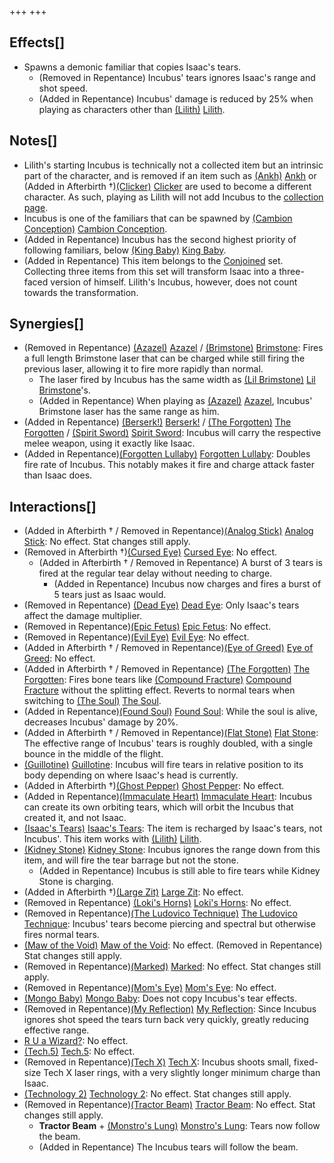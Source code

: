 +++
+++

Effects[]
---------


* Spawns a demonic familiar that copies Isaac's tears.
	+ (Removed in Repentance) Incubus' tears ignores Isaac's range and shot speed.
	+ (Added in Repentance) Incubus' damage is reduced by 25% when playing as characters other than  [(Lilith)](/wiki/Lilith "Lilith") [Lilith](/wiki/Lilith "Lilith").


Notes[]
-------


* Lilith's starting Incubus is technically not a collected item but an intrinsic part of the character, and is removed if an item such as [(Ankh)](/wiki/Ankh "Ankh") [Ankh](/wiki/Ankh "Ankh") or (Added in Afterbirth †)[(Clicker)](/wiki/Clicker "Clicker") [Clicker](/wiki/Clicker "Clicker") are used to become a different character. As such, playing as Lilith will not add Incubus to the [collection page](/wiki/Collection_page "Collection page").
* Incubus is one of the familiars that can be spawned by [(Cambion Conception)](/wiki/Cambion_Conception "Cambion Conception") [Cambion Conception](/wiki/Cambion_Conception "Cambion Conception").
* (Added in Repentance) Incubus has the second highest priority of following familiars, below [(King Baby)](/wiki/King_Baby "King Baby") [King Baby](/wiki/King_Baby "King Baby").
* (Added in Repentance) This item belongs to the [Conjoined](/wiki/Conjoined "Conjoined") set. Collecting three items from this set will transform Isaac into a three-faced version of himself. Lilith's Incubus, however, does not count towards the transformation.


Synergies[]
-----------


* (Removed in Repentance)  [(Azazel)](/wiki/Azazel "Azazel") [Azazel](/wiki/Azazel "Azazel") / [(Brimstone)](/wiki/Brimstone "Brimstone") [Brimstone](/wiki/Brimstone "Brimstone"): Fires a full length Brimstone laser that can be charged while still firing the previous laser, allowing it to fire more rapidly than normal.
	+ The laser fired by Incubus has the same width as [(Lil Brimstone)](/wiki/Lil_Brimstone "Lil Brimstone") [Lil Brimstone](/wiki/Lil_Brimstone "Lil Brimstone")'s.
	+ (Added in Repentance) When playing as  [(Azazel)](/wiki/Azazel "Azazel") [Azazel](/wiki/Azazel "Azazel"), Incubus' Brimstone laser has the same range as him.
* (Added in Repentance) [(Berserk!)](/wiki/Berserk! "Berserk!") [Berserk!](/wiki/Berserk! "Berserk!") /  [(The Forgotten)](/wiki/The_Forgotten "The Forgotten") [The Forgotten](/wiki/The_Forgotten "The Forgotten") / [(Spirit Sword)](/wiki/Spirit_Sword "Spirit Sword") [Spirit Sword](/wiki/Spirit_Sword "Spirit Sword"): Incubus will carry the respective melee weapon, using it exactly like Isaac.
* (Added in Repentance)[(Forgotten Lullaby)](/wiki/Forgotten_Lullaby "Forgotten Lullaby") [Forgotten Lullaby](/wiki/Forgotten_Lullaby "Forgotten Lullaby"): Doubles fire rate of Incubus. This notably makes it fire and charge attack faster than Isaac does.


Interactions[]
--------------


* (Added in Afterbirth † / Removed in Repentance)[(Analog Stick)](/wiki/Analog_Stick "Analog Stick") [Analog Stick](/wiki/Analog_Stick "Analog Stick"): No effect. Stat changes still apply.
* (Removed in Afterbirth †)[(Cursed Eye)](/wiki/Cursed_Eye "Cursed Eye") [Cursed Eye](/wiki/Cursed_Eye "Cursed Eye"): No effect.
	+ (Added in Afterbirth † / Removed in Repentance) A burst of 3 tears is fired at the regular tear delay without needing to charge.
		- (Added in Repentance) Incubus now charges and fires a burst of 5 tears just as Isaac would.
* (Removed in Repentance) [(Dead Eye)](/wiki/Dead_Eye "Dead Eye") [Dead Eye](/wiki/Dead_Eye "Dead Eye"): Only Isaac's tears affect the damage multiplier.
* (Removed in Repentance)[(Epic Fetus)](/wiki/Epic_Fetus "Epic Fetus") [Epic Fetus](/wiki/Epic_Fetus "Epic Fetus"): No effect.
* (Removed in Repentance)[(Evil Eye)](/wiki/Evil_Eye "Evil Eye") [Evil Eye](/wiki/Evil_Eye "Evil Eye"): No effect.
* (Added in Afterbirth † / Removed in Repentance)[(Eye of Greed)](/wiki/Eye_of_Greed "Eye of Greed") [Eye of Greed](/wiki/Eye_of_Greed "Eye of Greed"): No effect.
* (Added in Afterbirth † / Removed in Repentance)  [(The Forgotten)](/wiki/The_Forgotten "The Forgotten") [The Forgotten](/wiki/The_Forgotten "The Forgotten"): Fires bone tears like [(Compound Fracture)](/wiki/Compound_Fracture "Compound Fracture") [Compound Fracture](/wiki/Compound_Fracture "Compound Fracture") without the splitting effect. Reverts to normal tears when switching to  [(The Soul)](/wiki/The_Soul_(Character) "The Soul") [The Soul](/wiki/The_Soul_(Character) "The Soul (Character)").
* (Added in Repentance)[(Found Soul)](/wiki/Found_Soul "Found Soul") [Found Soul](/wiki/Found_Soul "Found Soul"): While the soul is alive, decreases Incubus' damage by 20%.
* (Added in Afterbirth † / Removed in Repentance)[(Flat Stone)](/wiki/Flat_Stone "Flat Stone") [Flat Stone](/wiki/Flat_Stone "Flat Stone"): The effective range of Incubus' tears is roughly doubled, with a single bounce in the middle of the flight.
* [(Guillotine)](/wiki/Guillotine "Guillotine") [Guillotine](/wiki/Guillotine "Guillotine"): Incubus will fire tears in relative position to its body depending on where Isaac's head is currently.
* (Added in Afterbirth †)[(Ghost Pepper)](/wiki/Ghost_Pepper "Ghost Pepper") [Ghost Pepper](/wiki/Ghost_Pepper "Ghost Pepper"): No effect.
* (Added in Repentance)[(Immaculate Heart)](/wiki/Immaculate_Heart "Immaculate Heart") [Immaculate Heart](/wiki/Immaculate_Heart "Immaculate Heart"): Incubus can create its own orbiting tears, which will orbit the Incubus that created it, and not Isaac.
* [(Isaac's Tears)](/wiki/Isaac%27s_Tears "Isaac's Tears") [Isaac's Tears](/wiki/Isaac%27s_Tears "Isaac's Tears"): The item is recharged by Isaac's tears, not Incubus'. This item works with  [(Lilith)](/wiki/Lilith "Lilith") [Lilith](/wiki/Lilith "Lilith").
* [(Kidney Stone)](/wiki/Kidney_Stone "Kidney Stone") [Kidney Stone](/wiki/Kidney_Stone "Kidney Stone"): Incubus ignores the range down from this item, and will fire the tear barrage but not the stone.
	+ (Added in Repentance) Incubus is still able to fire tears while Kidney Stone is charging.
* (Added in Afterbirth †)[(Large Zit)](/wiki/Large_Zit "Large Zit") [Large Zit](/wiki/Large_Zit "Large Zit"): No effect.
* (Removed in Repentance) [(Loki's Horns)](/wiki/Loki%27s_Horns "Loki's Horns") [Loki's Horns](/wiki/Loki%27s_Horns "Loki's Horns"): No effect.
* (Removed in Repentance)[(The Ludovico Technique)](/wiki/The_Ludovico_Technique "The Ludovico Technique") [The Ludovico Technique](/wiki/The_Ludovico_Technique "The Ludovico Technique"): Incubus' tears become piercing and spectral but otherwise fires normal tears.
* [(Maw of the Void)](/wiki/Maw_of_the_Void "Maw of the Void") [Maw of the Void](/wiki/Maw_of_the_Void "Maw of the Void"): No effect. (Removed in Repentance) Stat changes still apply.
* (Removed in Repentance)[(Marked)](/wiki/Marked "Marked") [Marked](/wiki/Marked "Marked"): No effect. Stat changes still apply.
* (Removed in Repentance)[(Mom's Eye)](/wiki/Mom%27s_Eye "Mom's Eye") [Mom's Eye](/wiki/Mom%27s_Eye "Mom's Eye"): No effect.
* [(Mongo Baby)](/wiki/Mongo_Baby "Mongo Baby") [Mongo Baby](/wiki/Mongo_Baby "Mongo Baby"): Does not copy Incubus's tear effects.
* (Removed in Repentance)[(My Reflection)](/wiki/My_Reflection "My Reflection") [My Reflection](/wiki/My_Reflection "My Reflection"): Since Incubus ignores shot speed the tears turn back very quickly, greatly reducing effective range.
* [R U a Wizard?](/wiki/R_U_a_Wizard%3F "R U a Wizard?"): No effect.
* [(Tech.5)](/wiki/Tech.5 "Tech.5") [Tech.5](/wiki/Tech.5 "Tech.5"): No effect.
* (Removed in Repentance)[(Tech X)](/wiki/Tech_X "Tech X") [Tech X](/wiki/Tech_X "Tech X"): Incubus shoots small, fixed-size Tech X laser rings, with a very slightly longer minimum charge than Isaac.
* [(Technology 2)](/wiki/Technology_2 "Technology 2") [Technology 2](/wiki/Technology_2 "Technology 2"): No effect. Stat changes still apply.
* (Removed in Repentance)[(Tractor Beam)](/wiki/Tractor_Beam "Tractor Beam") [Tractor Beam](/wiki/Tractor_Beam "Tractor Beam"): No effect. Stat changes still apply.
	+ **Tractor Beam** + [(Monstro's Lung)](/wiki/Monstro%27s_Lung "Monstro's Lung") [Monstro's Lung](/wiki/Monstro%27s_Lung "Monstro's Lung"): Tears now follow the beam.
	+ (Added in Repentance) The Incubus tears will follow the beam.


